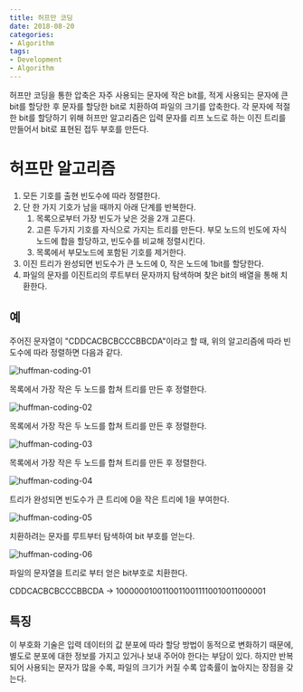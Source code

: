 ```yaml
---
title: 허프만 코딩
date: 2018-08-20
categories:
- Algorithm
tags:
- Development
- Algorithm
---
```






허프만 코딩을 통한 압축은 자주 사용되는 문자에 작은 bit를, 적게 사용되는 문자에 큰 bit를 할당한 후 문자를 할당한 bit로 치환하여 파일의 크기를 압축한다. 각 문자에 적절한 bit를 할당하기 위해 허프만 알고리즘은 입력 문자를 리프 노드로 하는 이진 트리를 만들어서 bit로 표현된 접두 부호를 만든다.

# 허프만 알고리즘

1. 모든 기호를 출현 빈도수에 따라 정렬한다.
2. 단 한 가지 기호가 남을 때까지 아래 단계를 반복한다.
   1. 목록으로부터 가장 빈도가 낮은 것을 2개 고른다.
   2. 고른 두가지 기호를 자식으로 가지는 트리를 만든다. 부모 노드의 빈도에 자식 노드에 합을 할당하고, 빈도수를 비교해 정렬시킨다.
   3. 목록에서 부모노드에 포함된 기호를 제거한다.
3. 이진 트리가 완성되면 빈도수가 큰 노드에 0, 작은 노드에 1bit를 할당한다.
4. 파일의 문자를 이진트리의 루트부터 문자까지 탐색하며 찾은 bit의 배열을 통해 치환한다.

## 예

주어진 문자열이 "CDDCACBCBCCCBBCDA"이라고 할 때, 위의 알고리즘에 따라 빈도수에 따라 정렬하면 다음과 같다.

![huffman-coding-01](https://user-images.githubusercontent.com/18159012/44322494-804f7a80-a488-11e8-9944-4ad98929ec34.png)

목록에서 가장 작은 두 노드를 합쳐 트리를 만든 후 정렬한다.

![huffman-coding-02](https://user-images.githubusercontent.com/18159012/44322506-89d8e280-a488-11e8-894b-12bf5d9acdf1.png)

목록에서 가장 작은 두 노드를 합쳐 트리를 만든 후 정렬한다.

![huffman-coding-03](https://user-images.githubusercontent.com/18159012/44322531-ac6afb80-a488-11e8-896f-c0c4f4fd0a96.png)

목록에서 가장 작은 두 노드를 합쳐 트리를 만든 후 정렬한다.

![huffman-coding-04](https://user-images.githubusercontent.com/18159012/44322564-de7c5d80-a488-11e8-9747-f36cdb28b9c0.png)

트리가 완성되면 빈도수가 큰 트리에 0을 작은 트리에 1을 부여한다.

![huffman-coding-05](https://user-images.githubusercontent.com/18159012/44322591-04a1fd80-a489-11e8-87c3-a355eebf5e8a.png)

치환하려는 문자를 루트부터 탐색하여 bit 부호를 얻는다.

![huffman-coding-06](https://user-images.githubusercontent.com/18159012/44322615-1aafbe00-a489-11e8-91d0-dba25aaaed83.png)

파일의 문자열을 트리로 부터 얻은 bit부호로 치환한다.

CDDCACBCBCCCBBCDA -> 10000001001100110011110010011000001

## 특징

이 부호화 기술은 입력 데이터의 값 분포에 따라 할당 방법이 동적으로 변화하기 때문에, 별도로 분포에 대한 정보를 가지고 있거나 보내 주어야 한다는 부담이 있다. 하지만 반복되어 사용되는 문자가 많을 수록, 파일의 크기가 커질 수록 압축률이 높아지는 장점을 갖는다.